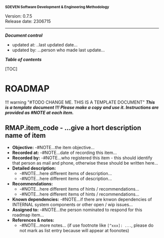 <small>**SDEVEN Software Development & Engineering Methodology**</small>

Version: 0.7.5<br>
Release date: 2306715

***

***Document control***

* updated at: ..last updated date...<br>
* updated by: ...person who made last update...



***Table of contents***

[TOC]


# ROADMAP


!!! warning "#TODO CHANGE ME. THIS IS A TEMPLATE DOCUMENT"
    ___This is a template document !!! Please make a copy and use it. Instructions are provided as #NOTE at each item.___



## RMAP.item_code - ...give a hort description name of item

* **Objective:** -#NOTE...the item objective...
* **Recorded at:** -#NOTE...date of recording this item...
* **Recorded by:** -#NOTE...who registered this item - this should identify that person as mail and phone, otherwise these should be written here...
* **Detailed  description:**
    * -#NOTE...here different items of description...
    * -#NOTE...here different items of description...
* **Recommendations:**
    * -#NOTE...here different items of hints / recommendations...
    * -#NOTE...here different items of hints / recommendations...
* **Known dependencies:** -#NOTE...if there are knwon dependencies of INTERNAL system components or other open / wip issues...
* **Assigned to:** -#NOTE...the person nominated to respond for this roadmap item...
* **References & notes:**
    * -#NOTE...more notes... (if use footnote like `[^xxx]: ...`, please do not mark as list entry because will appear at foonotes)






